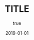 ---
title: "TITLE"
description: "DESCRIPTION"
author:
  name: "Philipp Badenhoop"
date: 2019-01-01
draft: true
---